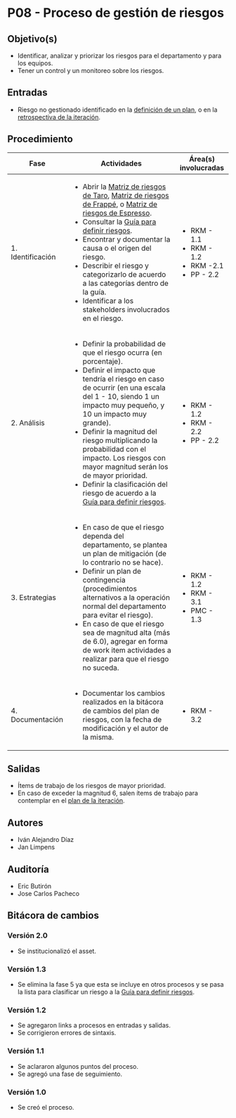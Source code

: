 # P08 - Proceso de gestión de riesgos

## Objetivo(s)

- Identificar, analizar y priorizar los riesgos para el departamento y para los equipos.
- Tener un control y un monitoreo sobre los riesgos.

## Entradas

- Riesgo no gestionado identificado en la [definición de un plan](https://taro-it.github.io/docs/procesos/P11-proceso-de-definicion-del-plan-inicial), o en la [retrospectiva de la iteración](https://taro-it.github.io/docs/procesos/P16-proceso-retrospective).

## Procedimiento

| Fase              |                                                                                                                                                                                                                                                                                                                                                                          Actividades                                                                                                                                                                                                                                                                                                                                                                          | Área(s) involucradas                                                             |
| ----------------- | :-----------------------------------------------------------------------------------------------------------------------------------------------------------------------------------------------------------------------------------------------------------------------------------------------------------------------------------------------------------------------------------------------------------------------------------------------------------------------------------------------------------------------------------------------------------------------------------------------------------------------------------------------------------------------------------------------------------------------------------------------------------: | -------------------------------------------------------------------------------- |
| 1. Identificación | <ul align="left"><li>Abrir la [Matriz de riesgos de Taro](https://docs.google.com/spreadsheets/d/1L_IWQMrYGR4vnJVB-YF48OHtPyNLnXWxmzz2g-aHHGM/edit#gid=0), [Matriz de riesgos de Frappé](https://docs.google.com/spreadsheets/d/11f-Dfe_lYfQPmQ0-v8wUIxH0FNwlYDN0DKBrRPcf1ks/edit#gid=0), o [Matriz de riesgos de Espresso](https://docs.google.com/spreadsheets/d/1JnAqpLpd-TLpKlqAa5cpC9Z8KsISirue2D7bM9T4GQQ/edit#gid=0).</li><li> Consultar la [Guía para definir riesgos](https://taro-it.github.io/docs/guias/G06-guia-definicion-riesgos). </li><li>Encontrar y documentar la causa o el origen del riesgo.</li><li>Describir el riesgo y categorizarlo de acuerdo a las categorías dentro de la guía.</li><li>Identificar a los stakeholders involucrados en el riesgo.</li></ul> | <ul><li>RKM - 1.1</li><li>RKM - 1.2</li><li>RKM -2.1</li> <li>PP - 2.2</li></ul> |
| 2. Análisis       |                                                                                                       <ul align="left"><li>Definir la probabilidad de que el riesgo ocurra (en porcentaje).</li><li> Definir el impacto que tendría el riesgo en caso de ocurrir (en una escala del 1 - 10, siendo 1 un impacto muy pequeño, y 10 un impacto muy grande). </li><li> Definir la magnitud del riesgo multiplicando la probabilidad con el impacto. Los riesgos con mayor magnitud serán los de mayor prioridad. </li><li>Definir la clasificación del riesgo de acuerdo a la [Guía para definir riesgos](../guias/G06-guia-definicion-riesgos).</li></ul>                                                                                                       | <ul><li>RKM - 1.2</li><li>RKM - 2.2</li><li>PP - 2.2</li></ul>                   |
| 3. Estrategias    |                                                                                                                                                        <ul align="left"><li> En caso de que el riesgo dependa del departamento, se plantea un plan de mitigación (de lo contrario no se hace).</li><li> Definir un plan de contingencia (procedimientos alternativos a la operación normal del departamento para evitar el riesgo).</li><li> En caso de que el riesgo sea de magnitud alta (más de 6.0), agregar en forma de work item actividades a realizar para que el riesgo no suceda. </li></ul>                                                                                                                                                        | <ul><li>RKM - 1.2</li><li>RKM - 3.1</li><li>PMC - 1.3</li></ul>                  |
| 4. Documentación  |                                                                                                                                                                                                                                                                                             <ul align="left"><li> Documentar los cambios realizados en la bitácora de cambios del plan de riesgos, con la fecha de modificación y el autor de la misma.</li></ul>                                                                                                                                                                                                                                                                                             | <ul><li>RKM - 3.2</li></ul>                                                      |

## Salidas

- Ítems de trabajo de los riesgos de mayor prioridad.
- En caso de exceder la magnitud 6, salen ítems de trabajo para contemplar en el [plan de la iteración](https://taro-it.github.io/docs/procesos/P12-proceso-planeacion-de-iteracion).

## Autores

- Iván Alejandro Díaz
- Jan Limpens

## Auditoría

- Eric Butirón
- Jose Carlos Pacheco

## Bitácora de cambios

### Versión 2.0

- Se institucionalizó el asset.

### Versión 1.3

- Se elimina la fase 5 ya que esta se incluye en otros procesos y se pasa la lista para clasificar un riesgo a la [Guía para definir riesgos](https://taro-it.github.io/docs/guias/G06-guia-definicion-riesgos).

### Versión 1.2

- Se agregaron links a procesos en entradas y salidas.
- Se corrigieron errores de sintaxis.

### Versión 1.1

- Se aclararon algunos puntos del proceso.
- Se agregó una fase de seguimiento.

### Versión 1.0

- Se creó el proceso.
